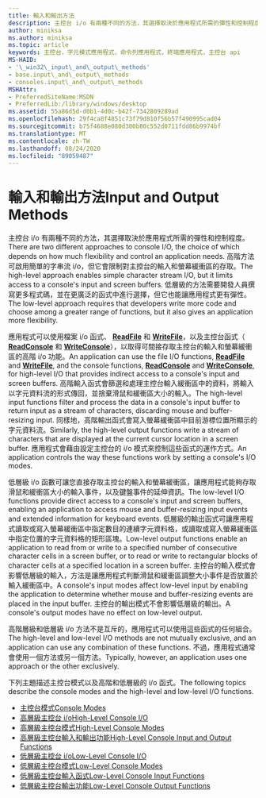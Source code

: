 ```yaml
---
title: 輸入和輸出方法
description: 主控台 i/o 有兩種不同的方法，其選擇取決於應用程式所需的彈性和控制程度。
author: miniksa
ms.author: miniksa
ms.topic: article
keywords: 主控台，字元模式應用程式，命令列應用程式，終端應用程式，主控台 api
MS-HAID:
- '\_win32\_input\_and\_output\_methods'
- base.input\_and\_output\_methods
- consoles.input\_and\_output\_methods
MSHAttr:
- PreferredSiteName:MSDN
- PreferredLib:/library/windows/desktop
ms.assetid: 55a86d5d-d0b1-4d0c-b42f-7342809289ad
ms.openlocfilehash: 29f4ca8f4851c73f79d810f56b57f490995cad04
ms.sourcegitcommit: b75f4688e080d300b80c552d0711fdd86b9974bf
ms.translationtype: MT
ms.contentlocale: zh-TW
ms.lasthandoff: 08/24/2020
ms.locfileid: "89059487"
---
```

# <a name="input-and-output-methods"></a><span data-ttu-id="29c16-104">輸入和輸出方法</span><span class="sxs-lookup"><span data-stu-id="29c16-104">Input and Output Methods</span></span>


<span data-ttu-id="29c16-105">主控台 i/o 有兩種不同的方法，其選擇取決於應用程式所需的彈性和控制程度。</span><span class="sxs-lookup"><span data-stu-id="29c16-105">There are two different approaches to console I/O, the choice of which depends on how much flexibility and control an application needs.</span></span> <span data-ttu-id="29c16-106">高階方法可啟用簡單的字串流 i/o，但它會限制對主控台的輸入和螢幕緩衝區的存取。</span><span class="sxs-lookup"><span data-stu-id="29c16-106">The high-level approach enables simple character stream I/O, but it limits access to a console's input and screen buffers.</span></span> <span data-ttu-id="29c16-107">低層級的方法需要開發人員撰寫更多程式碼，並在更廣泛的函式中進行選擇，但它也能讓應用程式更有彈性。</span><span class="sxs-lookup"><span data-stu-id="29c16-107">The low-level approach requires that developers write more code and choose among a greater range of functions, but it also gives an application more flexibility.</span></span>

<span data-ttu-id="29c16-108">應用程式可以使用檔案 i/o 函式、 [**ReadFile**](https://msdn.microsoft.com/library/windows/desktop/aa365467) 和 [**WriteFile**](https://msdn.microsoft.com/library/windows/desktop/aa365747)，以及主控台函式（ [**ReadConsole**](readconsole.md) 和 [**WriteConsole**](writeconsole.md)），以取得可間接存取主控台的輸入和螢幕緩衝區的高階 i/o 功能。</span><span class="sxs-lookup"><span data-stu-id="29c16-108">An application can use the file I/O functions, [**ReadFile**](https://msdn.microsoft.com/library/windows/desktop/aa365467) and [**WriteFile**](https://msdn.microsoft.com/library/windows/desktop/aa365747), and the console functions, [**ReadConsole**](readconsole.md) and [**WriteConsole**](writeconsole.md), for high-level I/O that provides indirect access to a console's input and screen buffers.</span></span> <span data-ttu-id="29c16-109">高階輸入函式會篩選和處理主控台輸入緩衝區中的資料，將輸入以字元資料流的形式傳回，並捨棄滑鼠和緩衝區大小的輸入。</span><span class="sxs-lookup"><span data-stu-id="29c16-109">The high-level input functions filter and process the data in a console's input buffer to return input as a stream of characters, discarding mouse and buffer-resizing input.</span></span> <span data-ttu-id="29c16-110">同樣地，高階輸出函式會寫入螢幕緩衝區中目前游標位置所顯示的字元資料流。</span><span class="sxs-lookup"><span data-stu-id="29c16-110">Similarly, the high-level output functions write a stream of characters that are displayed at the current cursor location in a screen buffer.</span></span> <span data-ttu-id="29c16-111">應用程式會藉由設定主控台的 i/o 模式來控制這些函式的運作方式。</span><span class="sxs-lookup"><span data-stu-id="29c16-111">An application controls the way these functions work by setting a console's I/O modes.</span></span>

<span data-ttu-id="29c16-112">低層級 i/o 函數可讓您直接存取主控台的輸入和螢幕緩衝區，讓應用程式能夠存取滑鼠和緩衝區大小的輸入事件，以及鍵盤事件的延伸資訊。</span><span class="sxs-lookup"><span data-stu-id="29c16-112">The low-level I/O functions provide direct access to a console's input and screen buffers, enabling an application to access mouse and buffer-resizing input events and extended information for keyboard events.</span></span> <span data-ttu-id="29c16-113">低層級的輸出函式可讓應用程式讀取或寫入螢幕緩衝區中指定數目的連續字元資料格，或讀取或寫入螢幕緩衝區中指定位置的字元資料格的矩形區塊。</span><span class="sxs-lookup"><span data-stu-id="29c16-113">Low-level output functions enable an application to read from or write to a specified number of consecutive character cells in a screen buffer, or to read or write to rectangular blocks of character cells at a specified location in a screen buffer.</span></span> <span data-ttu-id="29c16-114">主控台的輸入模式會影響低層級的輸入，方法是讓應用程式判斷滑鼠和緩衝區調整大小事件是否放置於輸入緩衝區中。</span><span class="sxs-lookup"><span data-stu-id="29c16-114">A console's input modes affect low-level input by enabling the application to determine whether mouse and buffer-resizing events are placed in the input buffer.</span></span> <span data-ttu-id="29c16-115">主控台的輸出模式不會影響低層級的輸出。</span><span class="sxs-lookup"><span data-stu-id="29c16-115">A console's output modes have no effect on low-level output.</span></span>

<span data-ttu-id="29c16-116">高階層級和低層級 i/o 方法不是互斥的，應用程式可以使用這些函式的任何組合。</span><span class="sxs-lookup"><span data-stu-id="29c16-116">The high-level and low-level I/O methods are not mutually exclusive, and an application can use any combination of these functions.</span></span> <span data-ttu-id="29c16-117">不過，應用程式通常會使用一個方法或另一個方法。</span><span class="sxs-lookup"><span data-stu-id="29c16-117">Typically, however, an application uses one approach or the other exclusively.</span></span>

<span data-ttu-id="29c16-118">下列主題描述主控台模式以及高階和低層級的 i/o 函式。</span><span class="sxs-lookup"><span data-stu-id="29c16-118">The following topics describe the console modes and the high-level and low-level I/O functions.</span></span>

- [<span data-ttu-id="29c16-119">主控台模式</span><span class="sxs-lookup"><span data-stu-id="29c16-119">Console Modes</span></span>](console-modes.md)
- [<span data-ttu-id="29c16-120">高層級主控台 i/o</span><span class="sxs-lookup"><span data-stu-id="29c16-120">High-Level Console I/O</span></span>](high-level-console-i-o.md)
- [<span data-ttu-id="29c16-121">高層級主控台模式</span><span class="sxs-lookup"><span data-stu-id="29c16-121">High-Level Console Modes</span></span>](high-level-console-modes.md)
- [<span data-ttu-id="29c16-122">高層級主控台輸入和輸出功能</span><span class="sxs-lookup"><span data-stu-id="29c16-122">High-Level Console Input and Output Functions</span></span>](high-level-console-input-and-output-functions.md)
- [<span data-ttu-id="29c16-123">低層級主控台 i/o</span><span class="sxs-lookup"><span data-stu-id="29c16-123">Low-Level Console I/O</span></span>](low-level-console-i-o.md)
- [<span data-ttu-id="29c16-124">低層級主控台模式</span><span class="sxs-lookup"><span data-stu-id="29c16-124">Low-Level Console Modes</span></span>](low-level-console-modes.md)
- [<span data-ttu-id="29c16-125">低層級主控台輸入函式</span><span class="sxs-lookup"><span data-stu-id="29c16-125">Low-Level Console Input Functions</span></span>](low-level-console-input-functions.md)
- [<span data-ttu-id="29c16-126">低層級主控台輸出功能</span><span class="sxs-lookup"><span data-stu-id="29c16-126">Low-Level Console Output Functions</span></span>](low-level-console-output-functions.md)

 

 




